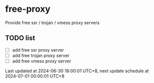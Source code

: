 
# free-proxy
Provide free ssr / trojan / vmess proxy servers


## TODO list
- [ ] add free ssr proxy server
- [ ] add free trojan proxy server
- [ ] add free vmess proxy server

Last updated at 2024-06-30 18:00:01 UTC+8, next update schedule at 2024-07-01 00:00:01 UTC+8

